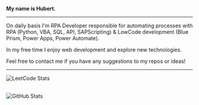 <p>
    <b>My name is Hubert.</b>
</p>
  
---

On daily basis I'm RPA Developer responsible for automating processes with RPA (Python, VBA, SQL, API, SAPScripting) & LowCode development (Blue Prism, Power Apps, Power Automate). 

In my free time I enjoy web development and explore new technologies.

Feel free to contact me if you have any suggestions to my repos or ideas!

---


  ![LeetCode Stats](https://leetcard.jacoblin.cool/AlekUp24?theme=dark&font=Amiko)</br></br>
  
  ![GitHub Stats](https://github-readme-streak-stats.herokuapp.com/?user=AlekUp24&theme=dark)</br>
